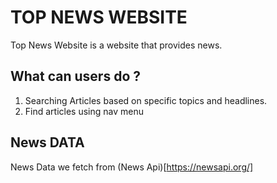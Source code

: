 # TOP NEWS WEBSITE

Top News Website is a website that provides news.

## What can users do ?

1. Searching Articles based on specific topics and headlines.
2. Find articles using nav menu

## News DATA

News Data we fetch from (News Api)[https://newsapi.org/]
